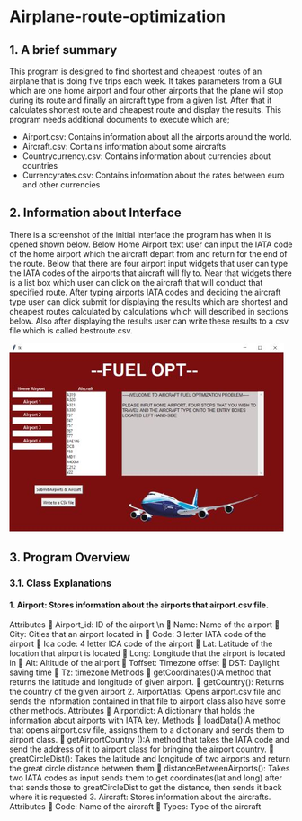 # Airplane-route-optimization


## 1. A brief summary
This program is designed to find shortest and cheapest routes of an airplane that is doing five trips each week. It takes parameters from a GUI which are one home airport and four other airports that the plane will stop during its route and finally an aircraft type from a given list. After that it calculates shortest route and cheapest route and display the results.
This program needs additional documents to execute which are;
- Airport.csv: Contains information about all the airports around the world.
- Aircraft.csv: Contains information about some aircrafts
- Countrycurrency.csv: Contains information about currencies about countries
- Currencyrates.csv: Contains information about the rates between euro and other currencies

## 2. Information about Interface
There is a screenshot of the initial interface the program has when it is opened shown below. Below Home Airport text user can input the IATA code of the home airport which the aircraft depart from and return for the end of the route. Below that there are four airport input widgets that user can type the IATA codes of the airports that aircraft will fly to. Near that widgets there is a list box which user can click on the aircraft that will conduct that specified route. After typing airports IATA codes and deciding the aircraft type user can click submit for displaying the results which are shortest and cheapest routes calculated by calculations which will described in sections below. Also after displaying the results user can write these results to a csv file which is called bestroute.csv.

![](images/UI_snap.JPG)

## 3. Program Overview
### 3.1. Class Explanations
#### 1. Airport: Stores information about the airports that airport.csv file.
Attributes
 Airport_id: ID of the airport \n
 Name: Name of the airport
 City: Cities that an airport located in
 Code: 3 letter IATA code of the airport
 Ica code: 4 letter ICA code of the airport
 Lat: Latitude of the location that airport is located
 Long: Longitude that the airport is located in
 Alt: Altitude of the airport
 Toffset: Timezone offset
 DST: Daylight saving time
 Tz: timezone
Methods
 getCoordinates():A method that returns the latitude and longitude of given airport.
 getCountry(): Returns the country of the given airport
2. AirportAtlas: Opens airport.csv file and sends the information contained in that file to airport class also have some other methods.
Attributes
 Airportdict: A dictionary that holds the information about airports with IATA key.
Methods
 loadData():A method that opens airport.csv file, assigns them to a dictionary and sends them to airport class.
 getAirportCountry ():A method that takes the IATA code and send the address of it to airport class for bringing the airport country.
 greatCircleDist(): Takes the latitude and longitude of two airports and return the great circle distance between them
 distanceBetweenAirports(): Takes two IATA codes as input sends them to get coordinates(lat and long) after that sends those to greatCircleDist to get the distance, then sends it back where it is requested
3. Aircraft: Stores information about the aircrafts.
Attributes
 Code: Name of the aircraft
 Types: Type of the aircraft

